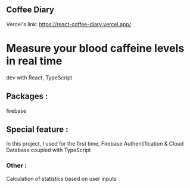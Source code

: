 ## Coffee Diary
Vercel's link: https://react-coffee-diary.vercel.app/
# Measure your blood caffeine levels in real time

dev with React, TypeScript

## Packages :

firebase

## Special feature :

In this project, I used for the first time, Firebase Authentification & Cloud Database coupled with TypeScript

### Other :

Calculation of statistics based on user inputs
